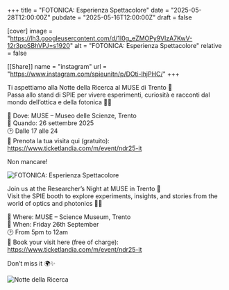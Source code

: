+++
title = "FOTONICA: Esperienza Spettacolore"
date = "2025-05-28T12:00:00Z"
pubdate = "2025-05-16T12:00:00Z"
draft = false

[cover]
image = "https://lh3.googleusercontent.com/d/1I0g_eZMOPy9VlzA7KwV-12r3ppSBhVPJ=s1920"
alt = "FOTONICA: Esperienza Spettacolore"
relative = false

[[Share]]
name = "instagram"
url = "https://www.instagram.com/spieunitn/p/DOti-lhjPHC/"
+++

Ti aspettiamo alla Notte della Ricerca al MUSE di Trento 🎉  
Passa allo stand di SPIE per vivere esperimenti, curiosità e racconti dal mondo dell’ottica e della fotonica 🔬💡  

📍 Dove: MUSE – Museo delle Scienze, Trento  
📅 Quando: 26 settembre 2025  
🕑 Dalle 17 alle 24  
🎫 Prenota la tua visita qui (gratuito):  
https://www.ticketlandia.com/m/event/ndr25-it  

Non mancare!

![FOTONICA: Esperienza Spettacolore](https://lh3.googleusercontent.com/d/124NH867iXoMyelXutQf_Ihxf9w3snetk=s1920)

Join us at the Researcher’s Night at MUSE in Trento 🎉  
Visit the SPIE booth to explore experiments, insights, and stories from the world of optics and photonics 🔬💡  

📍 Where: MUSE – Science Museum, Trento  
📅 When: Friday 26th September  
🕑 From 5pm to 12am  
🎫 Book your visit here (free of charge):  
https://www.ticketlandia.com/m/event/ndr25-it  

Don’t miss it 🌍✨

![Notte della Ricerca](https://lh3.googleusercontent.com/d/1FzZDCJ9l8VMd0tEgIlaAQJp4BTlf_7--=s1920)


